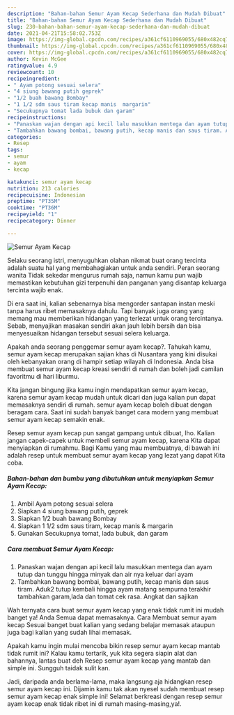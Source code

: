 ```yaml
---
description: "Bahan-bahan Semur Ayam Kecap Sederhana dan Mudah Dibuat"
title: "Bahan-bahan Semur Ayam Kecap Sederhana dan Mudah Dibuat"
slug: 230-bahan-bahan-semur-ayam-kecap-sederhana-dan-mudah-dibuat
date: 2021-04-21T15:58:02.753Z
image: https://img-global.cpcdn.com/recipes/a361cf6110969055/680x482cq70/semur-ayam-kecap-foto-resep-utama.jpg
thumbnail: https://img-global.cpcdn.com/recipes/a361cf6110969055/680x482cq70/semur-ayam-kecap-foto-resep-utama.jpg
cover: https://img-global.cpcdn.com/recipes/a361cf6110969055/680x482cq70/semur-ayam-kecap-foto-resep-utama.jpg
author: Kevin McGee
ratingvalue: 4.9
reviewcount: 10
recipeingredient:
- " Ayam potong sesuai selera"
- "4 siung bawang putih geprek"
- "1/2 buah bawang Bombay"
- "1 1/2 sdm saus tiram kecap manis  margarin"
- "Secukupnya tomat lada bubuk dan garam"
recipeinstructions:
- "Panaskan wajan dengan api kecil lalu masukkan mentega dan ayam tutup dan tunggu hingga minyak dan air nya keluar dari ayam"
- "Tambahkan bawang bombai, bawang putih, kecap manis dan saus tiram. Aduk2 tutup kembali hingga ayam matang sempurna terakhir tambahkan garam,lada dan tomat cek rasa. Angkat dan sajikan"
categories:
- Resep
tags:
- semur
- ayam
- kecap

katakunci: semur ayam kecap 
nutrition: 213 calories
recipecuisine: Indonesian
preptime: "PT35M"
cooktime: "PT36M"
recipeyield: "1"
recipecategory: Dinner

---
```



![Semur Ayam Kecap](https://img-global.cpcdn.com/recipes/a361cf6110969055/680x482cq70/semur-ayam-kecap-foto-resep-utama.jpg)

Selaku seorang istri, menyuguhkan olahan nikmat buat orang tercinta adalah suatu hal yang membahagiakan untuk anda sendiri. Peran seorang  wanita Tidak sekedar mengurus rumah saja, namun kamu pun wajib memastikan kebutuhan gizi terpenuhi dan panganan yang disantap keluarga tercinta wajib enak.

Di era  saat ini, kalian sebenarnya bisa mengorder santapan instan meski tanpa harus ribet memasaknya dahulu. Tapi banyak juga orang yang memang mau memberikan hidangan yang terlezat untuk orang tercintanya. Sebab, menyajikan masakan sendiri akan jauh lebih bersih dan bisa menyesuaikan hidangan tersebut sesuai selera keluarga. 



Apakah anda seorang penggemar semur ayam kecap?. Tahukah kamu, semur ayam kecap merupakan sajian khas di Nusantara yang kini disukai oleh kebanyakan orang di hampir setiap wilayah di Indonesia. Anda bisa membuat semur ayam kecap kreasi sendiri di rumah dan boleh jadi camilan favoritmu di hari liburmu.

Kita jangan bingung jika kamu ingin mendapatkan semur ayam kecap, karena semur ayam kecap mudah untuk dicari dan juga kalian pun dapat memasaknya sendiri di rumah. semur ayam kecap boleh dibuat dengan beragam cara. Saat ini sudah banyak banget cara modern yang membuat semur ayam kecap semakin enak.

Resep semur ayam kecap pun sangat gampang untuk dibuat, lho. Kalian jangan capek-capek untuk membeli semur ayam kecap, karena Kita dapat menyiapkan di rumahmu. Bagi Kamu yang mau membuatnya, di bawah ini adalah resep untuk membuat semur ayam kecap yang lezat yang dapat Kita coba.

<!--inarticleads1-->

##### Bahan-bahan dan bumbu yang dibutuhkan untuk menyiapkan Semur Ayam Kecap:

1. Ambil  Ayam potong sesuai selera
1. Siapkan 4 siung bawang putih, geprek
1. Siapkan 1/2 buah bawang Bombay
1. Siapkan 1 1/2 sdm saus tiram, kecap manis &amp; margarin
1. Gunakan Secukupnya tomat, lada bubuk, dan garam




<!--inarticleads2-->

##### Cara membuat Semur Ayam Kecap:

1. Panaskan wajan dengan api kecil lalu masukkan mentega dan ayam tutup dan tunggu hingga minyak dan air nya keluar dari ayam
1. Tambahkan bawang bombai, bawang putih, kecap manis dan saus tiram. Aduk2 tutup kembali hingga ayam matang sempurna terakhir tambahkan garam,lada dan tomat cek rasa. Angkat dan sajikan




Wah ternyata cara buat semur ayam kecap yang enak tidak rumit ini mudah banget ya! Anda Semua dapat memasaknya. Cara Membuat semur ayam kecap Sesuai banget buat kalian yang sedang belajar memasak ataupun juga bagi kalian yang sudah lihai memasak.

Apakah kamu ingin mulai mencoba bikin resep semur ayam kecap mantab tidak rumit ini? Kalau kamu tertarik, yuk kita segera siapin alat dan bahannya, lantas buat deh Resep semur ayam kecap yang mantab dan simple ini. Sungguh taidak sulit kan. 

Jadi, daripada anda berlama-lama, maka langsung aja hidangkan resep semur ayam kecap ini. Dijamin kamu tak akan nyesel sudah membuat resep semur ayam kecap enak simple ini! Selamat berkreasi dengan resep semur ayam kecap enak tidak ribet ini di rumah masing-masing,ya!.

